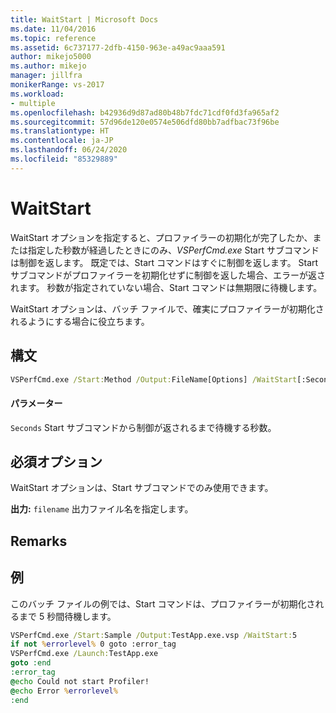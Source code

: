```yaml
---
title: WaitStart | Microsoft Docs
ms.date: 11/04/2016
ms.topic: reference
ms.assetid: 6c737177-2dfb-4150-963e-a49ac9aaa591
author: mikejo5000
ms.author: mikejo
manager: jillfra
monikerRange: vs-2017
ms.workload:
- multiple
ms.openlocfilehash: b42936d9d87ad80b48b7fdc71cdf0fd3fa965af2
ms.sourcegitcommit: 57d96de120e0574e506dfd80bb7adfbac73f96be
ms.translationtype: HT
ms.contentlocale: ja-JP
ms.lasthandoff: 06/24/2020
ms.locfileid: "85329889"
---
```

# <a name="waitstart"></a>WaitStart
WaitStart オプションを指定すると、プロファイラーの初期化が完了したか、または指定した秒数が経過したときにのみ、*VSPerfCmd.exe* Start サブコマンドは制御を返します。 既定では、Start コマンドはすぐに制御を返します。 Start サブコマンドがプロファイラーを初期化せずに制御を返した場合、エラーが返されます。 秒数が指定されていない場合、Start コマンドは無期限に待機します。

 WaitStart オプションは、バッチ ファイルで、確実にプロファイラーが初期化されるようにする場合に役立ちます。

## <a name="syntax"></a>構文

```cmd
VSPerfCmd.exe /Start:Method /Output:FileName[Options] /WaitStart[:Seconds]
```

#### <a name="parameters"></a>パラメーター
 `Seconds` Start サブコマンドから制御が返されるまで待機する秒数。

## <a name="required-options"></a>必須オプション
 WaitStart オプションは、Start サブコマンドでのみ使用できます。

 **出力:** `filename` 出力ファイル名を指定します。

## <a name="remarks"></a>Remarks

## <a name="example"></a>例
 このバッチ ファイルの例では、Start コマンドは、プロファイラーが初期化されるまで 5 秒間待機します。

```cmd
VSPerfCmd.exe /Start:Sample /Output:TestApp.exe.vsp /WaitStart:5
if not %errorlevel% 0 goto :error_tag
VSPerfCmd.exe /Launch:TestApp.exe
goto :end
:error_tag
@echo Could not start Profiler!
@echo Error %errorlevel%
:end
```
